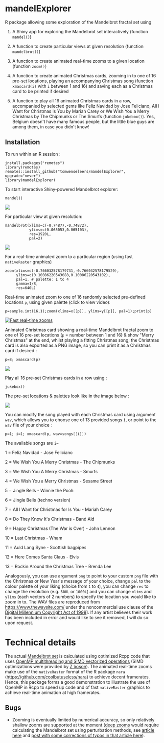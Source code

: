 # mandelExplorer

R package allowing some exploration of the Mandelbrot fractal set using

1.  A Shiny app for exploring the Mandelbrot set interactively (function `mandel()`)

2.  A function to create particular views at given resolution (function `mandelbrot()`)

3.  A function to create animated real-time zooms to a given location (function `zoom()`)

4.  A function to create animated Christmas cards, zooming in to one of 16 pre-set locations, playing an accompanying Christmas song (function `xmascard(i)` with `i` between 1 and 16) and saving each as a Christmas card to be printed if desired

5.  A function to play all 16 animated Christmas cards in a row, accompanied by selected gems like Feliz Navidad by Jose Feliciano, All I Want for Christmas Is You by Mariah Carey or We Wish You a Merry Christmas by The Chipmunks or The Smurfs (function `jukebox()`). Yes, Belgium doesn't have many famous people, but the little blue guys are among them, in case you didn't know!

## Installation

To run within an R session :

```{r}
install.packages("remotes")
library(remotes)
remotes::install_github("tomwenseleers/mandelExplorer", upgrade="never")
library(mandelExplorer)
```

To start interactive Shiny-powered Mandelbrot explorer:

```{r}
mandel()
```

![](inst/png/shiny_app.png)

For particular view at given resolution:

```{r}
mandelbrot(xlims=c(-0.74877,-0.74872),
           ylims=c(0.065053,0.065103), 
           res=1920L,
           pal=2)
```

![](inst/png/mandelbrot.png)

For a real-time animated zoom to a particular region (using fast `nativeRaster` graphics)

```{r}
zoom(xlims=c(-0.766032578179731,-0.766032578179529),     
     ylims=c(0.10086220543088,0.10086220543102),      
     pal=1, # palette: 1 to 4     
     gamma=1/8,     
     res=640L)
```

Real-time animated zoom to one of 16 randomly selected pre-defined locations `p`, using given palette (click to view video):

```{r}
p=sample.int(16,1);zoom(xlims=x[[p]], ylims=y[[p]], pal=1);print(p)
```

[![Fast real-time zooms](./inst/png/preset1.png?raw=true)](https://vimeo.com/783419550)

Animated Christmas card showing a real-time Mandelbrot fractal zoom to one of 16 pre-set locations (`p` = number between 1 and 16) & show "Merry Christmas" at the end, whilst playing a fitting Christmas song; the Christmas card is also exported as a PNG image, so you can print it as a Christmas card if desired :

`p=8; xmascard(p)`

![](inst/png/preset8.png)

Play all 16 pre-set Christmas cards in a row using :

`jukebox()`

The pre-set locations & palettes look like in the image below :

![](inst/png/xmascard_presets.png)

You can modify the song played with each Christmas card using argument `wav`, which allows you to choose one of 13 provided songs `i`, or point to the `wav` file of your choice :

`p=1; i=1; xmascard(p, wav=songs[[i]])`

The available songs are `i=`

1 = Feliz Navidad - Jose Feliciano

2 = We Wish You A Merry Christmas - The Chipmunks

3 = We Wish You A Merry Christmas - Smurfs

4 = We Wish You a Merry Christmas - Sesame Street

5 = Jingle Bells - Winnie the Pooh

6 = Jingle Bells (techno version)

7 = All I Want for Christmas for Is You - Mariah Carey

8 = Do They Know It's Christmas - Band Aid

9 = Happy Christmas (The War is Over) - John Lennon

10 = Last Christmas - Wham

11 = Auld Lang Syne - Scottish bagpipes

12 = Here Comes Santa Claus - Elvis

13 = Rockin Around the Christmas Tree - Brenda Lee

Analogously, you can use argument `png` to point to your custom `png` file with the Christmas or New Year's message of your choice, change `pal` to the colour palette of your liking (choice from `1` to `4`), you can change `res` to change the resolution (e.g. `500L` or `1000L`) and you can change `xlims` and `ylims` (each vectors of 2 numbers) to specify the location you would like to zoom in to. The WAV files are reproduced from <https://www.thewavsite.com/> under the noncommercial use clause of the [Digital Millennium Copyright Act of 1998](http://www.copyright.gov/legislation/dmca.pdf)]. If any artist believes their work has been included in error and would like to see it removed, I will do so upon request.

# Technical details

The actual [Mandelbrot set](https://en.wikipedia.org/wiki/Mandelbrot_set "Mandelbrot set") is calculated using optimized Rcpp code that uses [OpenMP multithreading and SIMD vectorized operations](https://stackoverflow.com/questions/48069990/multithreaded-simd-vectorized-mandelbrot-in-r-using-rcpp-openmp) (SIMD optimizations were provided by [Z boson](https://stackoverflow.com/users/2542702/z-boson)). The animated real-time zooms make use of the `nativeRaster` format of the R package `nara` (<https://github.com/coolbutuseless/nara>) to achieve decent framerates. Hence, this package forms a good demonstration to illustrate the use of OpenMP in Rcpp to speed up code and of fast `nativeRaster` graphics to achieve real-time animation at high framerates.

## Bugs

-   Zooming is eventually limited by numerical accuracy, so only relatively shallow zooms are supported at the moment ([deep zooms](https://www.youtube.com/watch?v=pCpLWbHVNhk) would require calculating the Mandelbrot set using perturbation methods, see [article here](http://www.science.eclipse.co.uk/sft_maths.pdf) and [post with some corrections of typos in that article here](https://math.stackexchange.com/questions/939270/perturbation-of-mandelbrot-set-fractal)).
